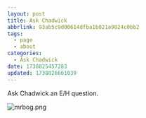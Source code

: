 ```yaml
---
layout: post
title: Ask Chadwick
abbrlink: 93ab5c9d00614dfba1b021a9024c0bb2
tags:
  - page
  - about
categories:
  - Ask Chadwick
date: 1738025457283
updated: 1738026661039
---
```


Ask Chadwick an E/H question.

![mrbog.png](/resources/c3aa2371cdb7449eb9ea30d6687a9284.png)
